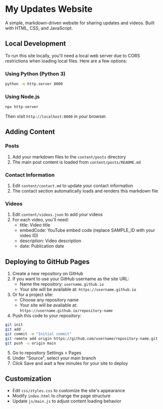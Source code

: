# My Updates Website

A simple, markdown-driven website for sharing updates and videos. Built with HTML, CSS, and JavaScript.

## Local Development

To run this site locally, you'll need a local web server due to CORS restrictions when loading local files. Here are a few options:

### Using Python (Python 3)
```bash
python -m http.server 8000
```

### Using Node.js
```bash
npx http-server
```

Then visit `http://localhost:8000` in your browser.

## Adding Content

### Posts
1. Add your markdown files to the `content/posts` directory
2. The main post content is loaded from `content/posts/README.md`

### Contact Information
1. Edit `content/contact.md` to update your contact information
2. The contact section automatically loads and renders this markdown file

### Videos
1. Edit `content/videos.json` to add your videos
2. For each video, you'll need:
   - title: Video title
   - embedCode: YouTube embed code (replace SAMPLE_ID with your video ID)
   - description: Video description
   - date: Publication date

## Deploying to GitHub Pages

1. Create a new repository on GitHub
2. If you want to use your GitHub username as the site URL:
   - Name the repository: `username.github.io`
   - Your site will be available at: `https://username.github.io`
3. Or for a project site:
   - Choose any repository name
   - Your site will be available at: `https://username.github.io/repository-name`
4. Push this code to your repository:
```bash
git init
git add .
git commit -m "Initial commit"
git remote add origin https://github.com/username/repository-name.git
git push -u origin main
```
5. Go to repository Settings > Pages
6. Under "Source", select your main branch
7. Click Save and wait a few minutes for your site to deploy

## Customization

- Edit `css/styles.css` to customize the site's appearance
- Modify `index.html` to change the page structure
- Update `js/main.js` to adjust content loading behavior
